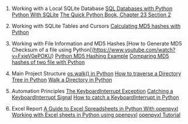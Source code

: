 

1. Working with a Local SQLite Database
[SQL Databases with Python](https://www.youtube.com/watch?v=byHcYRpMgI4)
[Python With SQLite](https://www.tutorialspoint.com/sqlite/sqlite_python.htm)
[The Quick Python Book, Chapter 23 Section 2]()

2. Working with SQLite Tables and Cursors
[Calculating MD5 hashes with Python](https://www.tutorialspoint.com/md5-hash-encoding-using-python)

3. Working with File Information and MD5 Hashes
[How to Generate MD5 Checksum of a file using Python[(https://www.youtube.com/watch?v=FxjeV0ePOKU)
[Python MD5 Hashing Example](https://mkyong.com/python/python-md5-hashing-example/)
[Comparing MD5 hashes of two file with Python](https://www.geeksforgeeks.org/compare-two-files-using-hashing-in-python/)

4. Main Project Structure
[os.walk() in Python](https://www.geeksforgeeks.org/os-walk-python/#:~:text=walk()%20work%20in%20python,dirpath%2C%20dirnames%2C%20filenames)
[How to traverse a Directory Tree in Python](https://www.pythoncentral.io/how-to-traverse-a-directory-tree-in-python-guide-to-os-walk/)
[Walk a Directory in Python](https://www.devdungeon.com/content/walk-directory-python)

5. Automation Principles
[The KeyboardInterrupt Exception](https://www.educba.com/python-keyboardinterrupt/)
[Catching a KeyboardInterrupt Signal](https://keyboardinterrupt.org/catching-a-keyboardinterrupt-signal/)
[How to catch  a KeyboardInterrupt in Python](https://www.kite.com/python/answers/how-to-catch-a-keyboardinterrupt-in-python)

6. Excel Report
[A Guide  to Excel Spreadsheets in Python With openpyxl](https://realpython.com/openpyxl-excel-spreadsheets-python/)
[Working with Excel sheets in Python using openpyxl](https://medium.com/aubergine-solutions/working-with-excel-sheets-in-python-using-openpyxl-4f9fd32de87f)
[openpyxl Tutorial](https://www.pythontutor.net/openpyxl.php)


